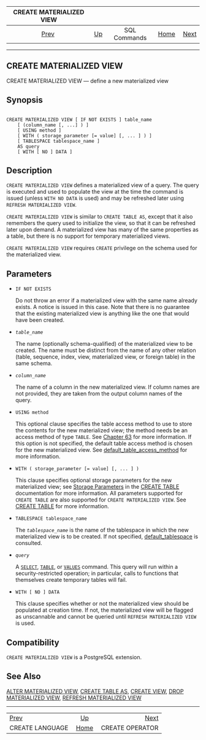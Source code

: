 <!--?xml version="1.0" encoding="UTF-8" standalone="no"?-->

|              CREATE MATERIALIZED VIEW              |                                        |              |                                                       |                                                    |
| :------------------------------------------------: | :------------------------------------- | :----------: | ----------------------------------------------------: | -------------------------------------------------: |
| [Prev](sql-createlanguage.html "CREATE LANGUAGE")  | [Up](sql-commands.html "SQL Commands") | SQL Commands | [Home](index.html "PostgreSQL 17devel Documentation") |  [Next](sql-createoperator.html "CREATE OPERATOR") |

***

## CREATE MATERIALIZED VIEW

CREATE MATERIALIZED VIEW — define a new materialized view

## Synopsis

```

CREATE MATERIALIZED VIEW [ IF NOT EXISTS ] table_name
    [ (column_name [, ...] ) ]
    [ USING method ]
    [ WITH ( storage_parameter [= value] [, ... ] ) ]
    [ TABLESPACE tablespace_name ]
    AS query
    [ WITH [ NO ] DATA ]
```

## Description

`CREATE MATERIALIZED VIEW` defines a materialized view of a query. The query is executed and used to populate the view at the time the command is issued (unless `WITH NO DATA` is used) and may be refreshed later using `REFRESH MATERIALIZED VIEW`.

`CREATE MATERIALIZED VIEW` is similar to `CREATE TABLE AS`, except that it also remembers the query used to initialize the view, so that it can be refreshed later upon demand. A materialized view has many of the same properties as a table, but there is no support for temporary materialized views.

`CREATE MATERIALIZED VIEW` requires `CREATE` privilege on the schema used for the materialized view.

## Parameters

* `IF NOT EXISTS`

    Do not throw an error if a materialized view with the same name already exists. A notice is issued in this case. Note that there is no guarantee that the existing materialized view is anything like the one that would have been created.

* *`table_name`*

    The name (optionally schema-qualified) of the materialized view to be created. The name must be distinct from the name of any other relation (table, sequence, index, view, materialized view, or foreign table) in the same schema.

* *`column_name`*

    The name of a column in the new materialized view. If column names are not provided, they are taken from the output column names of the query.

* `USING method`

    This optional clause specifies the table access method to use to store the contents for the new materialized view; the method needs be an access method of type `TABLE`. See [Chapter 63](tableam.html "Chapter 63. Table Access Method Interface Definition") for more information. If this option is not specified, the default table access method is chosen for the new materialized view. See [default\_table\_access\_method](runtime-config-client.html#GUC-DEFAULT-TABLE-ACCESS-METHOD) for more information.

* `WITH ( storage_parameter [= value] [, ... ] )`

    This clause specifies optional storage parameters for the new materialized view; see [Storage Parameters](sql-createtable.html#SQL-CREATETABLE-STORAGE-PARAMETERS "Storage Parameters") in the [CREATE TABLE](sql-createtable.html "CREATE TABLE") documentation for more information. All parameters supported for `CREATE TABLE` are also supported for `CREATE MATERIALIZED VIEW`. See [CREATE TABLE](sql-createtable.html "CREATE TABLE") for more information.

* `TABLESPACE tablespace_name`

    The *`tablespace_name`* is the name of the tablespace in which the new materialized view is to be created. If not specified, [default\_tablespace](runtime-config-client.html#GUC-DEFAULT-TABLESPACE) is consulted.

* *`query`*

    A [`SELECT`](sql-select.html "SELECT"), [`TABLE`](sql-select.html#SQL-TABLE "TABLE Command"), or [`VALUES`](sql-values.html "VALUES") command. This query will run within a security-restricted operation; in particular, calls to functions that themselves create temporary tables will fail.

* `WITH [ NO ] DATA`

    This clause specifies whether or not the materialized view should be populated at creation time. If not, the materialized view will be flagged as unscannable and cannot be queried until `REFRESH MATERIALIZED VIEW` is used.

## Compatibility

`CREATE MATERIALIZED VIEW` is a PostgreSQL extension.

## See Also

[ALTER MATERIALIZED VIEW](sql-altermaterializedview.html "ALTER MATERIALIZED VIEW"), [CREATE TABLE AS](sql-createtableas.html "CREATE TABLE AS"), [CREATE VIEW](sql-createview.html "CREATE VIEW"), [DROP MATERIALIZED VIEW](sql-dropmaterializedview.html "DROP MATERIALIZED VIEW"), [REFRESH MATERIALIZED VIEW](sql-refreshmaterializedview.html "REFRESH MATERIALIZED VIEW")

***

|                                                    |                                                       |                                                    |
| :------------------------------------------------- | :---------------------------------------------------: | -------------------------------------------------: |
| [Prev](sql-createlanguage.html "CREATE LANGUAGE")  |         [Up](sql-commands.html "SQL Commands")        |  [Next](sql-createoperator.html "CREATE OPERATOR") |
| CREATE LANGUAGE                                    | [Home](index.html "PostgreSQL 17devel Documentation") |                                    CREATE OPERATOR |
